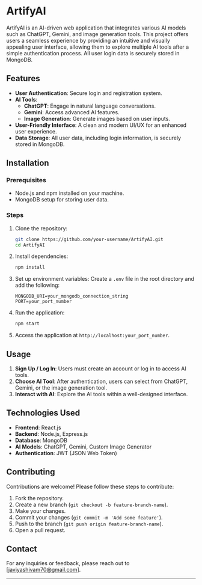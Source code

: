 # ArtifyAI

ArtifyAI is an AI-driven web application that integrates various AI models such as ChatGPT, Gemini, and image generation tools. This project offers users a seamless experience by providing an intuitive and visually appealing user interface, allowing them to explore multiple AI tools after a simple authentication process. All user login data is securely stored in MongoDB.

## Features

- **User Authentication**: Secure login and registration system.
- **AI Tools**: 
  - **ChatGPT**: Engage in natural language conversations.
  - **Gemini**: Access advanced AI features.
  - **Image Generation**: Generate images based on user inputs.
- **User-Friendly Interface**: A clean and modern UI/UX for an enhanced user experience.
- **Data Storage**: All user data, including login information, is securely stored in MongoDB.

## Installation

### Prerequisites

- Node.js and npm installed on your machine.
- MongoDB setup for storing user data.

### Steps

1. Clone the repository:
   ```bash
   git clone https://github.com/your-username/ArtifyAI.git
   cd ArtifyAI
   ```

2. Install dependencies:
   ```bash
   npm install
   ```

3. Set up environment variables:
   Create a `.env` file in the root directory and add the following:
   ```plaintext
   MONGODB_URI=your_mongodb_connection_string
   PORT=your_port_number
   ```

4. Run the application:
   ```bash
   npm start
   ```

5. Access the application at `http://localhost:your_port_number`.

## Usage

1. **Sign Up / Log In**: Users must create an account or log in to access AI tools.
2. **Choose AI Tool**: After authentication, users can select from ChatGPT, Gemini, or the image generation tool.
3. **Interact with AI**: Explore the AI tools within a well-designed interface.

## Technologies Used

- **Frontend**: React.js
- **Backend**: Node.js, Express.js
- **Database**: MongoDB
- **AI Models**: ChatGPT, Gemini, Custom Image Generator
- **Authentication**: JWT (JSON Web Token)

## Contributing

Contributions are welcome! Please follow these steps to contribute:

1. Fork the repository.
2. Create a new branch (`git checkout -b feature-branch-name`).
3. Make your changes.
4. Commit your changes (`git commit -m 'Add some feature'`).
5. Push to the branch (`git push origin feature-branch-name`).
6. Open a pull request.

## Contact

For any inquiries or feedback, please reach out to [javiyashivam70@gmail.com].

---
